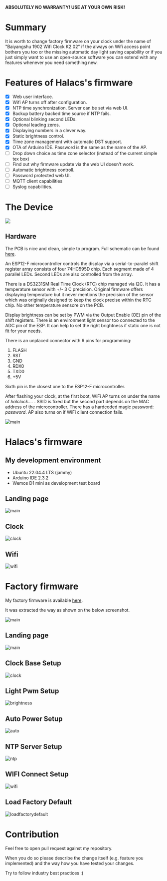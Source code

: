 **ABSOLUTELY NO WARRANTY! USE AT YOUR OWN RISK!**

# Summary

It is worth to change factory firmware on your clock under the name of "Baiyangshu 1902 Wifi Clock K2 02" if the always on Wifi access point bothers you too or the missing automatic day light saving capability or if you just simply want to use an open-source software you can extend with any features whenever you need something new.

# Features of Halacs's firmware
* [x] Web user interface.
* [x] Wifi AP turns off after configuration.
* [x] NTP time synchronization. Server can be set via web UI.
* [x] Backup battery backed time source if NTP fails.
* [x] Optional blinking second LEDs.
* [x] Optional leading zeros.
* [x] Displaying numbers in a clever way.
* [x] Static brightness control.
* [x] Time zone management with automatic DST support.
* [x] OTA of Arduino IDE. Password is the same as the name of the AP.
* [ ] Drop down choice as time zone selector (instead of the current simple tex box)
* [ ] Find out why firmware update via the web UI doesn't work.
* [ ] Automatic brightness controll.
* [ ] Password protected web UI.
* [ ] MQTT client capabilities
* [ ] Syslog capabilities.

# The Device
![](docs/images/device_picture.png)

## Hardware

The PCB is nice and clean, simple to program. Full schematic can be found [here](KiCad/schematic.pdf).

An ESP12-F microcontroller controls the display via a serial-to-paralel shift register array consists of four 74HC595D chip. Each segment made of 4 parallel LEDs. Second LEDs are also controlled from the array.

There is a DS3231SM Real Time Clock (RTC) chip managed via I2C. It has a temperature sensor with +/- 3 C precision. Original firmware offers displaying temperature but it never mentions the precision of the sensor which was originally designed to keep the clock precise within the RTC chip. No other temperature sensore on the PCB.

Display brightness can be set by PWM via the Output Enable (OE) pin of the shift registers. There is an environment light sensor too connected to the ADC pin of the ESP. It can help to set the right brightness if static one is not fit for your needs.

There is an unplaced connector with 6 pins for programming:

1. FLASH
2. RST
3. GND
4. RDX0
5. TXD0
6. +5V

Sixth pin is the closest one to the ESP12-F microcontroller.

After flashing your clock, at the first boot, WiFi AP turns on under the name of *halclock....*  . SSID is fixed but the second part depends on the MAC address of the microcontroller. There has a hardcoded magic password: *password*. AP also turns on if WiFi client connection fails.

![main](docs/images/programming_interface.jpg)

# Halacs's firmware

## My development environment
* Ubuntu 22.04.4 LTS (jammy)
* Arduino IDE 2.3.2
* Wemos D1 mini as development test board

## Landing page
![main](docs/images/main_page.png)

## Clock
![clock](docs/images/setup_page.png)

## Wifi
![wifi](docs/images/wifi.png)

# Factory firmware

My factory firmware is available [here](factory_firmware/image4M.bin).

It was extracted the way as shown on the below screenshot.

![main](docs/images/factory_firmware/download_factory_firmware.png)

## Landing page
![main](docs/images/factory_firmware/main.png)

## Clock Base Setup
![clock](docs/images/factory_firmware/base.png)

## Light Pwm Setup
![brightness](docs/images/factory_firmware/brightness.png)

## Auto Power Setup
![auto](docs/images/factory_firmware/auto_on-off.png)

##  NTP Server Setup
![ntp](docs/images/factory_firmware/ntp.png)

## WIFI Connect Setup
![wifi](docs/images/factory_firmware/wifi.png)

## Load Factory Default
![loadfactorydefault](docs/images/factory_firmware/load_factory_defaults.png)

# Contribution

Feel free to open pull request against my repository.

When you do so please describe the change itself (e.g. feature you implemented) and the way how you have tested your changes.

Try to follow industry best practices :)

